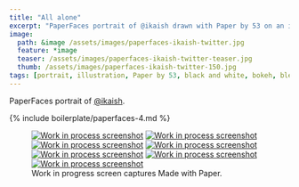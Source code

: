 ```yaml
---
title: "All alone"
excerpt: "PaperFaces portrait of @ikaish drawn with Paper by 53 on an iPad."
image: 
  path: &image /assets/images/paperfaces-ikaish-twitter.jpg 
  feature: *image
  teaser: /assets/images/paperfaces-ikaish-twitter-teaser.jpg
  thumb: /assets/images/paperfaces-ikaish-twitter-150.jpg
tags: [portrait, illustration, Paper by 53, black and white, bokeh, blend]
---
```


PaperFaces portrait of [@ikaish](http://twitter.com/ikaish).

{% include boilerplate/paperfaces-4.md %}

<figure class="third">
  <a href="{{ site.url }}/assets/images/paperfaces-ikaish-process-1-lg.jpg"><img src="{{ site.url }}/assets/images/paperfaces-ikaish-process-1-600.jpg" alt="Work in process screenshot"></a>
  <a href="{{ site.url }}/assets/images/paperfaces-ikaish-process-2-lg.jpg"><img src="{{ site.url }}/assets/images/paperfaces-ikaish-process-2-600.jpg" alt="Work in process screenshot"></a>
  <a href="{{ site.url }}/assets/images/paperfaces-ikaish-process-3-lg.jpg"><img src="{{ site.url }}/assets/images/paperfaces-ikaish-process-3-600.jpg" alt="Work in process screenshot"></a>
  <a href="{{ site.url }}/assets/images/paperfaces-ikaish-process-4-lg.jpg"><img src="{{ site.url }}/assets/images/paperfaces-ikaish-process-4-600.jpg" alt="Work in process screenshot"></a>
  <a href="{{ site.url }}/assets/images/paperfaces-ikaish-process-4-lg.jpg"><img src="{{ site.url }}/assets/images/paperfaces-ikaish-process-4-600.jpg" alt="Work in process screenshot"></a>
  <a href="{{ site.url }}/assets/images/paperfaces-ikaish-process-5-lg.jpg"><img src="{{ site.url }}/assets/images/paperfaces-ikaish-process-5-600.jpg" alt="Work in process screenshot"></a>
  <a href="{{ site.url }}/assets/images/paperfaces-ikaish-process-6-lg.jpg"><img src="{{ site.url }}/assets/images/paperfaces-ikaish-process-6-600.jpg" alt="Work in process screenshot"></a>
  <figcaption>Work in progress screen captures Made with Paper.</figcaption>
</figure>
